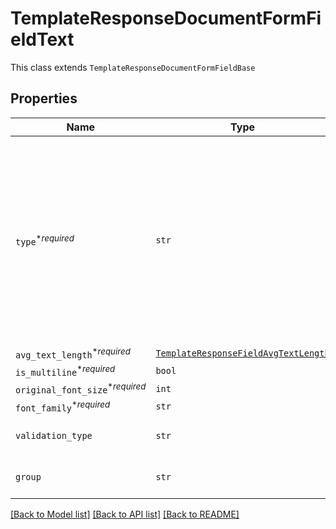 # TemplateResponseDocumentFormFieldText

This class extends `TemplateResponseDocumentFormFieldBase`

## Properties
Name | Type | Description | Notes
------------ | ------------- | ------------- | -------------
| `type`<sup>*_required_</sup> | ```str``` |  The type of this form field. See [field types](/api/reference/constants/#field-types).<br><br>* Text Field uses `TemplateResponseDocumentFormFieldText`<br>* Dropdown Field uses `TemplateResponseDocumentFormFieldDropdown`<br>* Hyperlink Field uses `TemplateResponseDocumentFormFieldHyperlink`<br>* Checkbox Field uses `TemplateResponseDocumentFormFieldCheckbox`<br>* Radio Field uses `TemplateResponseDocumentFormFieldRadio`<br>* Signature Field uses `TemplateResponseDocumentFormFieldSignature`<br>* Date Signed Field uses `TemplateResponseDocumentFormFieldDateSigned`<br>* Initials Field uses `TemplateResponseDocumentFormFieldInitials`  |  [default to 'text'] |
| `avg_text_length`<sup>*_required_</sup> | [```TemplateResponseFieldAvgTextLength```](TemplateResponseFieldAvgTextLength.md) |    |  |
| `is_multiline`<sup>*_required_</sup> | ```bool``` |  Whether this form field is multiline text.  |  |
| `original_font_size`<sup>*_required_</sup> | ```int``` |  Original font size used in this form field&#39;s text.  |  |
| `font_family`<sup>*_required_</sup> | ```str``` |  Font family used in this form field&#39;s text.  |  |
| `validation_type` | ```str``` |  Each text field may contain a `validation_type` parameter. Check out the list of [validation types](https://faq.hellosign.com/hc/en-us/articles/217115577) to learn more about the possible values.  |  |
| `group` | ```str``` |  The name of the group this field is in. If this field is not a group, this defaults to `null` except for Radio fields.  |  |

[[Back to Model list]](../README.md#documentation-for-models) [[Back to API list]](../README.md#documentation-for-api-endpoints) [[Back to README]](../README.md)

